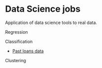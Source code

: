 # Data Science jobs

Application of data science tools to real data.

Regression

Classification
* [Past loans data](https://github.com/adanfaraminian/DataScience_challenge/blob/main/past%20loans%20data.ipynb)

Clustering
